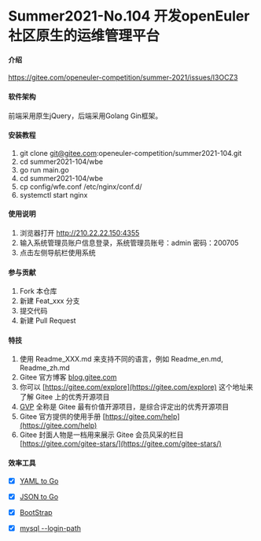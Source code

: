 # Summer2021-No.104 开发openEuler社区原生的运维管理平台

#### 介绍

https://gitee.com/openeuler-competition/summer-2021/issues/I3OCZ3

#### 软件架构

前端采用原生jQuery，后端采用Golang Gin框架。

#### 安装教程

1.  git clone git@gitee.com:openeuler-competition/summer2021-104.git
2.  cd summer2021-104/wbe
3.  go run main.go
4.  cd summer2021-104/wbe
5.  cp config/wfe.conf /etc/nginx/conf.d/
6.  systemctl start nginx

#### 使用说明

1.  浏览器打开 http://210.22.22.150:4355
2.  输入系统管理员账户信息登录，系统管理员账号：admin 密码：200705
3.  点击左侧导航栏使用系统

#### 参与贡献

1.  Fork 本仓库
2.  新建 Feat_xxx 分支
3.  提交代码
4.  新建 Pull Request


#### 特技

1.  使用 Readme\_XXX.md 来支持不同的语言，例如 Readme\_en.md, Readme\_zh.md
2.  Gitee 官方博客 [blog.gitee.com](https://blog.gitee.com)
3.  你可以 [https://gitee.com/explore](https://gitee.com/explore) 这个地址来了解 Gitee 上的优秀开源项目
4.  [GVP](https://gitee.com/gvp) 全称是 Gitee 最有价值开源项目，是综合评定出的优秀开源项目
5.  Gitee 官方提供的使用手册 [https://gitee.com/help](https://gitee.com/help)
6.  Gitee 封面人物是一档用来展示 Gitee 会员风采的栏目 [https://gitee.com/gitee-stars/](https://gitee.com/gitee-stars/)

#### 效率工具

- [x] [YAML to Go](https://yaml2go.prasadg.dev/)

- [x] [JSON to Go](https://mholt.github.io/json-to-go/)

- [x] [BootStrap](https://www.runoob.com/try/bootstrap/layoutit/)

- [x] [mysql --login-path](https://www.jianshu.com/p/feb178a677a2)
